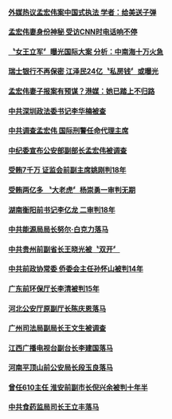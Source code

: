#### [外媒热议孟宏伟案中国式执法 学者：给美送子弹](../pages/prog1138/a1394842.md?t=10110032) 

#### [孟宏伟妻身份神秘 受访CNN时电话响不停](../pages/prog1138/a1394833.md?t=10110032) 

#### [〝女王立军〞曝光国际大案 分析：中南海十万火急](../pages/prog1138/a1394794.md?t=10110032) 

#### [瑞士银行不再保密 江泽民24亿〝私房钱〞或曝光](../pages/prog1138/a1394819.md?t=10110032) 

#### [孟宏伟妻子报案有预谋？港媒：她已踏上不归路](../pages/prog1138/a1394606.md?t=10110032) 

#### [中共深圳政法委书记李华楠被查](../pages/prog1138/a1394685.md?t=10110032) 

#### [中共调查孟宏伟 国际刑警任命代理主席](../pages/prog1138/a1394603.md?t=10110032) 

#### [中纪委宣布公安部副部长孟宏伟被调查](../pages/prog1138/a1394457.md?t=10110032) 

#### [受贿7千万 证监会前副主席姚刚判18年](../pages/prog1138/a1393346.md?t=10110032) 

#### [受贿两亿多 〝大老虎〞杨崇勇一审判无期](../pages/prog1138/a1393193.md?t=10110032) 

#### [湖南衡阳前书记李亿龙 二审判18年](../pages/prog1138/a1392894.md?t=10110032) 

#### [中共能源局局长努尔‧白克力落马](../pages/prog1138/a1392434.md?t=10110032) 

#### [中共贵州前副省长王晓光被〝双开〞](../pages/prog1138/a1392284.md?t=10110032) 

#### [中共前政协常委 侨委会主任孙怀山被判14年](../pages/prog1138/a1391846.md?t=10110032) 

#### [广东前环保厅长李清被判15年](../pages/prog1138/a1391547.md?t=10110032) 

#### [河北公安厅原副厅长陈庆恩落马](../pages/prog1138/a1390974.md?t=10110032) 

#### [广州司法局副局长王文生被调查](../pages/prog1138/a1390319.md?t=10110032) 

#### [江西广播电视台副台长李建国落马](../pages/prog1138/a1390181.md?t=10110032) 

#### [河南平顶山前公安局长段玉良落马](../pages/prog1138/a1390042.md?t=10110032) 

#### [曾任610主任 淮安前副市长倪兴余被判十年半](../pages/prog1138/a1389261.md?t=10110032) 

#### [中共食药监局司长王立丰落马](../pages/prog1138/a1388828.md?t=10110032) 

